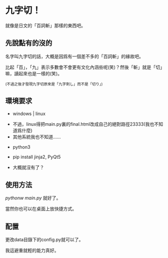 ﻿<link href="http://kevinburke.bitbucket.org/markdowncss/markdown.css" rel="stylesheet"></link>

# 九字切！

就像是日文的「百詞斬」那樣的東西吧。

## 先說點有的沒的

名字叫九字切的話，大概是因爲有一個差不多的「百詞斬」的緣故吧。

比起「百」，「九」表示多數會不會更有文化內涵些呢(笑)？然後「斬」就是「切」嘛，讀起來也是一樣的(笑)。

<small>(不過之後才發現九字切原來是「九字刺し」而不是「切り」)</small>


## 環境要求

+ windows | linux
 - 不過，linux得把main.py裏的final.html改成自己的絕對路徑23333(我也不知道爲什麼)
 - 其他系統我也不知道……
 

+ python3

+ pip install jinja2, PyQt5

+ 大概就沒有了？

## 使用方法

_pythonw main.py_ 就好了。

當然你也可以在桌面上放快捷方式。

## 配置

更改data目錄下的config.py就可以了。

我這避重就輕的能力真好。